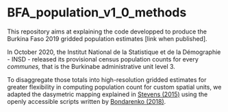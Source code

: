 # BFA_population_v1_0_methods
This repository aims at explaining the code developped to produce the Burkina Faso 2019 gridded population estimates [link when published].

In October 2020, the Institut National de la Statistique et de la Démographie - INSD - released its provisional census population counts for every *communes,* that is the Burkinabe administrative unit level 3.

To disaggregate those totals into high-resolution gridded estimates for greater flexibility in computing population count for custom spatial units, we adapted the dasymetric mapping explained in [Stevens (2015)](https://journals.plos.org/plosone/article?id=10.1371/journal.pone.0107042) using the openly accessible scripts written by [Bondarenko (2018)](https://www.worldpop.org/wprfpms).
